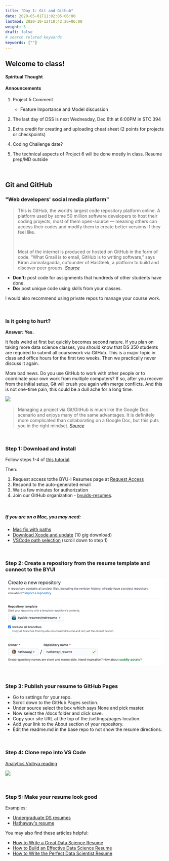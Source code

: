 ```yaml
---
title: "Day 1: Git and Github"
date: 2020-05-01T11:02:05+06:00
lastmod: 2020-10-12T10:42:26+06:00
weight: 3
draft: false
# search related keywords
keywords: [""]
---
```


## Welcome to class!

#### Spiritual Thought
#### Announcements
1. Project 5 Comment
    * Feature Importance and Model discussion
2. The last day of DSS is next Wednesday, Dec 6th at 6:00PM in STC 394
3. Extra credit for creating and uploading cheat sheet (2 points for projects or checkpoints)
4. Coding Challenge date?  

1. The technical aspects of Project 6 will be done mostly in class. Resume prep/MD outside

<!----------------------
## Syllabus Review

- **Projects:** I try to leave detailed feedback when I grade your projects. You can update your projects and resubmit to increase your score.
- **Mid-project quizzes and methods quizzes:** The syllabus requires a certain number of quizzes to be compete at 100%. If you missed a quiz and got locked out, message Sister Larson.
- **Data science community :** Haven't attended the Data Science Society yet? The best day to visit is Wednesday, March 31st, at 6 pm. The zoom link will be posted in the #general slack channel. This is the day when the teams present the work they've done over the semester.
- **Coding Challenge:** The coding challenge will be held on the last day of class, April 5th, from 10:15 to 11:15.We will do a practice challenge sometime next week.
------------------->

<br>

## Git and GitHub

###  "Web developers' social media platform"

>This is GitHub, the world’s largest code repository platform online. A platform used by some 50 million software developers to host their coding projects, most of them open-source — meaning others can access their codes and modify them to create better versions if they feel like.
>
> <br>
>
>Most of the internet is produced or hosted on GitHub in the form of code. “What Gmail is to email, GitHub is to writing software,” says Kiran Jonnalagadda, cofounder of HasGeek, a platform to build and discover peer groups. [*Source*](https://economictimes.indiatimes.com/internet/inside-github-web-developers-social-media-platform/articleshow/77096752.cms?utm_source=contentofinterest&utm_medium=text&utm_campaign=cppst)


- **Don't:** post code for assignments that hundreds of other students have done.
- **Do:** post unique code using skills from your classes.

I would also recommend using private repos to manage your course work.

<br>

### Is it going to hurt?

__Answer: Yes.__

It feels weird at first but quickly becomes second nature. If you plan on taking more data science classes, you should know that DS 350 students are required to submit all coursework via GitHub. This is a major topic in class and office hours for the first two weeks. Then we practically never discuss it again.

More bad news. Do you use GitHub to work with other people or to coordinate your own work from multiple computers? If so, after you recover from the initial setup, Git will crush you again with merge conflicts. And this is not one-time pain, this could be a dull ache for a long time.
<!----The best remedy is prevention, but also understanding how to back out of tricky situations and tackle them on your own terms.---->

![](https://imgs.xkcd.com/comics/git.png)

> Managing a project via Git/GitHub is much like the Google Doc scenario and enjoys many of the same advantages. It is definitely more complicated than collaborating on a Google Doc, but this puts you in the right mindset. [*Source*](https://happygitwithr.com/big-picture.html)

<br>

### Step 1: Download and install

Follow steps 1-4 of [this tutorial](https://www.jcchouinard.com/install-git-in-vscode/). 

Then:
1. Request access tothe BYU-I Resumes page at [Request Access](https://posit.byui.edu/github_orgs/)
2. Respond to the auto-generated email
3. Wait a few minutes for authorization
4. Join our GitHub organization - [byuids-resumes](https://github.com/byuids-resumes).

<br>

##### If you are on a Mac, you may need:

- [Mac fix with paths](https://modulesunraveled.com/installing-git/updating-git-if-you-have-only-version-comes-xcode-or-command-line-developer-tools)
- [Download Xcode and update](https://developer.apple.com/xcode/) (10 gig download)
- [VSCode path selection](../../../course-materials/git_github_ds/) (scroll down to step 1)

<br>

### Step 2: Create a repository from the resume template and connect to the BYUI


![](template_github.png)

<br>

### Step 3: Publish your resume to GitHub Pages

- Go to settings for your repo.
- Scroll down to the GitHub Pages section.
- Under source select the box which says None and pick master.
- Now select the /docs folder and click save.
- Copy your site URL at the top of the /settings/pages location.
- Add your link to the About section of your repository.
- Edit the readme.md in the base repo to not show the resume directions.

<br>

### Step 4: Clone repo into VS Code

[Analytics Vidhya reading](https://www.analyticsvidhya.com/blog/2020/05/git-github-essential-guide-beginners/)

![](https://cdn.analyticsvidhya.com/wp-content/uploads/2020/05/image37.png)

<br>

### Step 5: Make your resume look good

Examples:

- [Undergraduate DS resumes](https://byuidatascience.github.io/resume_example.html)   
- [Hathaway's resume](http://jhathaway.io/extra/hathaway.pdf)   

You may also find these articles helpful:

- [How to Write a Great Data Science Resume](https://www.dataquest.io/blog/how-data-science-resume-cv/)
- [How to Build an Effective Data Science Resume](https://www.analyticsvidhya.com/blog/2019/07/how-to-build-effective-data-science-resume-4-key-aspects)
- [How to Write the Perfect Data Scientist Resume](https://elitedatascience.com/resume-tips)
